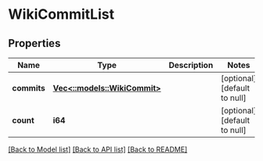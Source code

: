 # WikiCommitList

## Properties
Name | Type | Description | Notes
------------ | ------------- | ------------- | -------------
**commits** | [**Vec<::models::WikiCommit>**](WikiCommit.md) |  | [optional] [default to null]
**count** | **i64** |  | [optional] [default to null]

[[Back to Model list]](../README.md#documentation-for-models) [[Back to API list]](../README.md#documentation-for-api-endpoints) [[Back to README]](../README.md)


